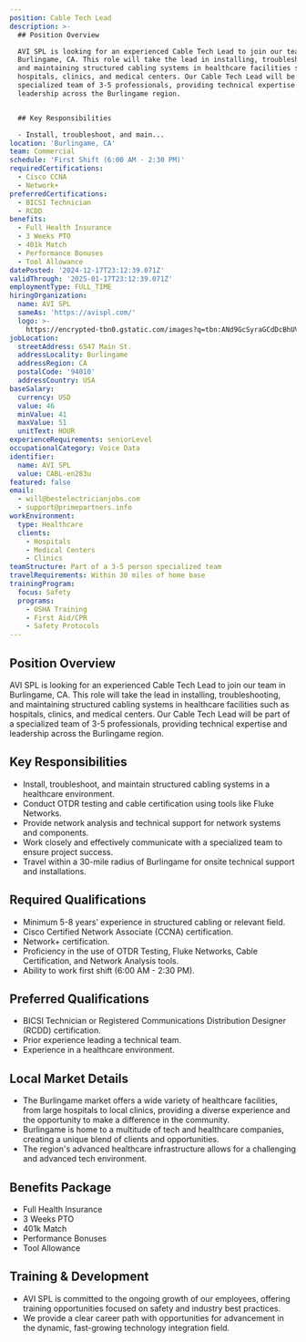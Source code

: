 ```yaml
---
position: Cable Tech Lead
description: >-
  ## Position Overview

  AVI SPL is looking for an experienced Cable Tech Lead to join our team in
  Burlingame, CA. This role will take the lead in installing, troubleshooting,
  and maintaining structured cabling systems in healthcare facilities such as
  hospitals, clinics, and medical centers. Our Cable Tech Lead will be part of a
  specialized team of 3-5 professionals, providing technical expertise and
  leadership across the Burlingame region. 


  ## Key Responsibilities

  - Install, troubleshoot, and main...
location: 'Burlingame, CA'
team: Commercial
schedule: 'First Shift (6:00 AM - 2:30 PM)'
requiredCertifications:
  - Cisco CCNA
  - Network+
preferredCertifications:
  - BICSI Technician
  - RCDD
benefits:
  - Full Health Insurance
  - 3 Weeks PTO
  - 401k Match
  - Performance Bonuses
  - Tool Allowance
datePosted: '2024-12-17T23:12:39.071Z'
validThrough: '2025-01-17T23:12:39.071Z'
employmentType: FULL_TIME
hiringOrganization:
  name: AVI SPL
  sameAs: 'https://avispl.com/'
  logo: >-
    https://encrypted-tbn0.gstatic.com/images?q=tbn:ANd9GcSyraGCdDcBhUVCLjb9MI2McsVysMD7wjYlIQ&s
jobLocation:
  streetAddress: 6547 Main St.
  addressLocality: Burlingame
  addressRegion: CA
  postalCode: '94010'
  addressCountry: USA
baseSalary:
  currency: USD
  value: 46
  minValue: 41
  maxValue: 51
  unitText: HOUR
experienceRequirements: seniorLevel
occupationalCategory: Voice Data
identifier:
  name: AVI SPL
  value: CABL-en283u
featured: false
email:
  - will@bestelectricianjobs.com
  - support@primepartners.info
workEnvironment:
  type: Healthcare
  clients:
    - Hospitals
    - Medical Centers
    - Clinics
teamStructure: Part of a 3-5 person specialized team
travelRequirements: Within 30 miles of home base
trainingProgram:
  focus: Safety
  programs:
    - OSHA Training
    - First Aid/CPR
    - Safety Protocols
---
```




## Position Overview
AVI SPL is looking for an experienced Cable Tech Lead to join our team in Burlingame, CA. This role will take the lead in installing, troubleshooting, and maintaining structured cabling systems in healthcare facilities such as hospitals, clinics, and medical centers. Our Cable Tech Lead will be part of a specialized team of 3-5 professionals, providing technical expertise and leadership across the Burlingame region. 

## Key Responsibilities
- Install, troubleshoot, and maintain structured cabling systems in a healthcare environment.
- Conduct OTDR testing and cable certification using tools like Fluke Networks.
- Provide network analysis and technical support for network systems and components.
- Work closely and effectively communicate with a specialized team to ensure project success.
- Travel within a 30-mile radius of Burlingame for onsite technical support and installations.

## Required Qualifications
- Minimum 5-8 years’ experience in structured cabling or relevant field.
- Cisco Certified Network Associate (CCNA) certification.
- Network+ certification.
- Proficiency in the use of OTDR Testing, Fluke Networks, Cable Certification, and Network Analysis tools.
- Ability to work first shift (6:00 AM - 2:30 PM).

## Preferred Qualifications
- BICSI Technician or Registered Communications Distribution Designer (RCDD) certification.
- Prior experience leading a technical team.
- Experience in a healthcare environment.

## Local Market Details
- The Burlingame market offers a wide variety of healthcare facilities, from large hospitals to local clinics, providing a diverse experience and the opportunity to make a difference in the community.
- Burlingame is home to a multitude of tech and healthcare companies, creating a unique blend of clients and opportunities.
- The region's advanced healthcare infrastructure allows for a challenging and advanced tech environment.

## Benefits Package
- Full Health Insurance
- 3 Weeks PTO
- 401k Match
- Performance Bonuses
- Tool Allowance

## Training & Development
- AVI SPL is committed to the ongoing growth of our employees, offering training opportunities focused on safety and industry best practices.
- We provide a clear career path with opportunities for advancement in the dynamic, fast-growing technology integration field.
